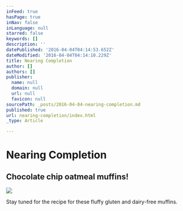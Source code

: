 ```yaml
---
inFeed: true
hasPage: true
inNav: false
inLanguage: null
starred: false
keywords: []
description: ''
datePublished: '2016-04-04T04:14:53.652Z'
dateModified: '2016-04-04T04:14:10.229Z'
title: Nearing Completion
author: []
authors: []
publisher:
  name: null
  domain: null
  url: null
  favicon: null
sourcePath: _posts/2016-04-04-nearing-completion.md
published: true
url: nearing-completion/index.html
_type: Article

---
```

# Nearing Completion

## Chocolate chip oatmeal muffins!
![](https://the-grid-user-content.s3-us-west-2.amazonaws.com/65d7c58e-7d93-48b5-93c7-42ed9ca84b38.jpg)

Stay tuned for the recipe for these fluffy gluten and dairy-free muffins.